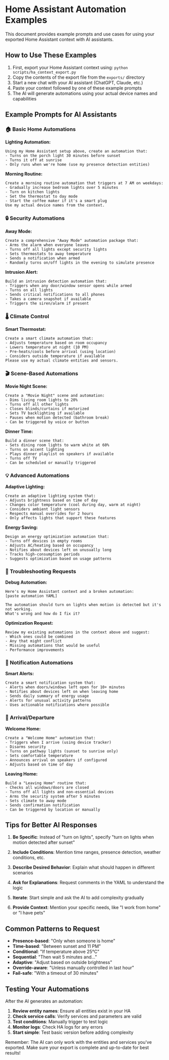 # Home Assistant Automation Examples

This document provides example prompts and use cases for using your exported Home Assistant context with AI assistants.

## How to Use These Examples

1. First, export your Home Assistant context using: `python scripts/ha_context_export.py`
2. Copy the contents of the export file from the `exports/` directory
3. Start a new chat with your AI assistant (ChatGPT, Claude, etc.)
4. Paste your context followed by one of these example prompts
5. The AI will generate automations using your actual device names and capabilities

## Example Prompts for AI Assistants

### 🏠 Basic Home Automations

**Lighting Automation:**
```
Using my Home Assistant setup above, create an automation that:
- Turns on the porch light 30 minutes before sunset
- Turns it off at sunrise
- Only runs when we're home (use my presence detection entities)
```

**Morning Routine:**
```
Create a morning routine automation that triggers at 7 AM on weekdays:
- Gradually increase bedroom lights over 5 minutes
- Turn on kitchen lights
- Set the thermostat to day mode
- Start the coffee maker if it's a smart plug
Use my actual device names from the context.
```

### 🔒 Security Automations

**Away Mode:**
```
Create a comprehensive "Away Mode" automation package that:
- Arms the alarm when everyone leaves
- Turns off all lights except security lights
- Sets thermostats to away temperature
- Sends a notification when armed
- Randomly turns on/off lights in the evening to simulate presence
```

**Intrusion Alert:**
```
Build an intrusion detection automation that:
- Triggers when any door/window sensor opens while armed
- Turns on all lights
- Sends critical notifications to all phones
- Takes a camera snapshot if available
- Triggers the siren/alarm if present
```

### 🌡️ Climate Control

**Smart Thermostat:**
```
Create a smart climate automation that:
- Adjusts temperature based on room occupancy
- Lowers temperature at night (10 PM)
- Pre-heats/cools before arrival (using location)
- Considers outside temperature if available
Please use my actual climate entities and sensors.
```

### 🎬 Scene-Based Automations

**Movie Night Scene:**
```
Create a "Movie Night" scene and automation:
- Dims living room lights to 20%
- Turns off all other lights
- Closes blinds/curtains if motorized
- Sets TV backlighting if available
- Pauses when motion detected (bathroom break)
- Can be triggered by voice or button
```

**Dinner Time:**
```
Build a dinner scene that:
- Sets dining room lights to warm white at 60%
- Turns on accent lighting
- Plays dinner playlist on speakers if available
- Turns off TV
- Can be scheduled or manually triggered
```

### 💡 Advanced Automations

**Adaptive Lighting:**
```
Create an adaptive lighting system that:
- Adjusts brightness based on time of day
- Changes color temperature (cool during day, warm at night)
- Considers ambient light sensors
- Respects manual overrides for 2 hours
- Only affects lights that support these features
```

**Energy Saving:**
```
Design an energy optimization automation that:
- Turns off devices in empty rooms
- Adjusts AC/heating based on occupancy
- Notifies about devices left on unusually long
- Tracks high-consumption periods
- Suggests optimization based on usage patterns
```

### 🔧 Troubleshooting Requests

**Debug Automation:**
```
Here's my Home Assistant context and a broken automation:
[paste automation YAML]

The automation should turn on lights when motion is detected but it's not working. 
What's wrong and how do I fix it?
```

**Optimization Request:**
```
Review my existing automations in the context above and suggest:
- Which ones could be combined
- Any that might conflict
- Missing automations that would be useful
- Performance improvements
```

### 📱 Notification Automations

**Smart Alerts:**
```
Create a smart notification system that:
- Alerts when doors/windows left open for 10+ minutes
- Notifies about devices left on when leaving home
- Sends daily summary of energy usage
- Alerts for unusual activity patterns
- Uses actionable notifications where possible
```

### 🚗 Arrival/Departure

**Welcome Home:**
```
Create a "Welcome Home" automation that:
- Triggers when I arrive (using device tracker)
- Disarms security
- Turns on pathway lights (sunset to sunrise only)
- Sets comfortable temperature
- Announces arrival on speakers if configured
- Adjusts based on time of day
```

**Leaving Home:**
```
Build a "Leaving Home" routine that:
- Checks all windows/doors are closed
- Turns off all lights and non-essential devices
- Arms the security system after 5 minutes
- Sets climate to away mode
- Sends confirmation notification
- Can be triggered by location or manually
```

## Tips for Better AI Responses

1. **Be Specific**: Instead of "turn on lights", specify "turn on lights when motion detected after sunset"

2. **Include Conditions**: Mention time ranges, presence detection, weather conditions, etc.

3. **Describe Desired Behavior**: Explain what should happen in different scenarios

4. **Ask for Explanations**: Request comments in the YAML to understand the logic

5. **Iterate**: Start simple and ask the AI to add complexity gradually

6. **Provide Context**: Mention your specific needs, like "I work from home" or "I have pets"

## Common Patterns to Request

- **Presence-based**: "Only when someone is home"
- **Time-based**: "Between sunset and 11 PM"
- **Conditional**: "If temperature above 25°C"
- **Sequential**: "Then wait 5 minutes and..."
- **Adaptive**: "Adjust based on outside brightness"
- **Override-aware**: "Unless manually controlled in last hour"
- **Fail-safe**: "With a timeout of 30 minutes"

## Testing Your Automations

After the AI generates an automation:

1. **Review entity names**: Ensure all entities exist in your HA
2. **Check service calls**: Verify services and parameters are valid
3. **Test conditions**: Manually trigger to test logic
4. **Monitor logs**: Check HA logs for any errors
5. **Start simple**: Test basic version before adding complexity

Remember: The AI can only work with the entities and services you've exported. Make sure your export is complete and up-to-date for best results!